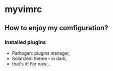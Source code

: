 # myvimrc

## How to enjoy my comfiguration?

### Installed plugins

- Pathogen: plugins manager,
- Solarized: theme - in dark,
- that's it! For now...


